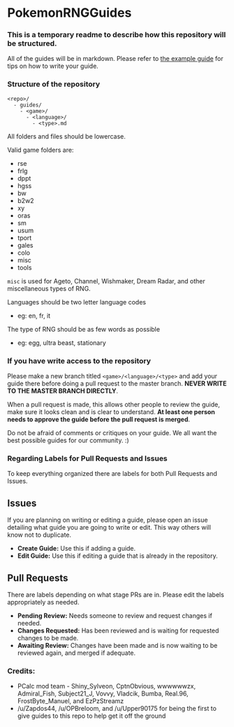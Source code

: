 # PokemonRNGGuides

### This is a temporary readme to describe how this repository will be structured.

All of the guides will be in markdown.  Please refer to [the example guide](Example_Guide.md) for tips on how to write your guide.

### Structure of the repository

```
<repo>/
  - guides/
    - <game>/
      - <language>/
        - <type>.md
```

All folders and files should be lowercase.

Valid game folders are:
- rse
- frlg
- dppt
- hgss
- bw
- b2w2
- xy
- oras
- sm
- usum
- tport
- gales
- colo
- misc
- tools

`misc` is used for Ageto, Channel, Wishmaker, Dream Radar, and other miscellaneous types of RNG.

Languages should be two letter language codes
- eg: en, fr, it

The type of RNG should be as few words as possible
- eg: egg, ultra beast, stationary

### If you have write access to the repository
Please make a new branch titled `<game>/<language>/<type>` and add your guide there before doing a pull request to the master branch.  **NEVER WRITE TO THE MASTER BRANCH DIRECTLY**.

When a pull request is made, this allows other people to review the guide, make sure it looks clean and is clear to understand.  **At least one person needs to approve the guide before the pull request is merged**.

Do not be afraid of comments or critiques on your guide.  We all want the best possible guides for our community. :)

### Regarding Labels for Pull Requests and Issues

To keep everything organized there are labels for both Pull Requests and Issues.

## Issues

If you are planning on writing or editing a guide, please open an issue detailing what guide you are going to write or edit. This way others will know not to duplicate.

- **Create Guide:** Use this if adding a guide.
- **Edit Guide:** Use this if editing a guide that is already in the repository.

## Pull Requests

There are labels depending on what stage PRs are in. Please edit the labels appropriately as needed.

- **Pending Review:** Needs someone to review and request changes if needed.
- **Changes Requested:** Has been reviewed and is waiting for requested changes to be made.
- **Awaiting Review:** Changes have been made and is now waiting to be reviewed again, and merged if adequate.

### Credits:
- PCalc mod team - Shiny_Sylveon, CptnObvious, wwwwwwzx, Admiral_Fish, Subject21_J, Vovvy, Vladcik, Bumba, Real.96, FrostByte_Manuel, and EzPzStreamz
- /u/Zapdos44, /u/OPBreloom, and /u/Upper90175 for being the first to give guides to this repo to help get it off the ground
